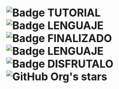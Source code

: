 # ![Badge TUTORIAL](https://img.shields.io/badge/TYPE-PROYECTO-blue) ![Badge LENGUAJE](https://img.shields.io/badge/MADRID-STUDENT-red?style=flat&logo=42&logoColor=white&logoSize=auto) ![Badge FINALIZADO](https://img.shields.io/badge/STATUS-FINALIZADO-green) ![Badge LENGUAJE](https://img.shields.io/badge/LANGUAGE-C-red?style=flat&logo=c&logoColor=white&logoSize=auto) ![Badge DISFRUTALO](https://img.shields.io/badge/ENJOY%20IT-8A2BE2) ![GitHub Org's stars](https://img.shields.io/github/stars/camilafernanda?style=social)

